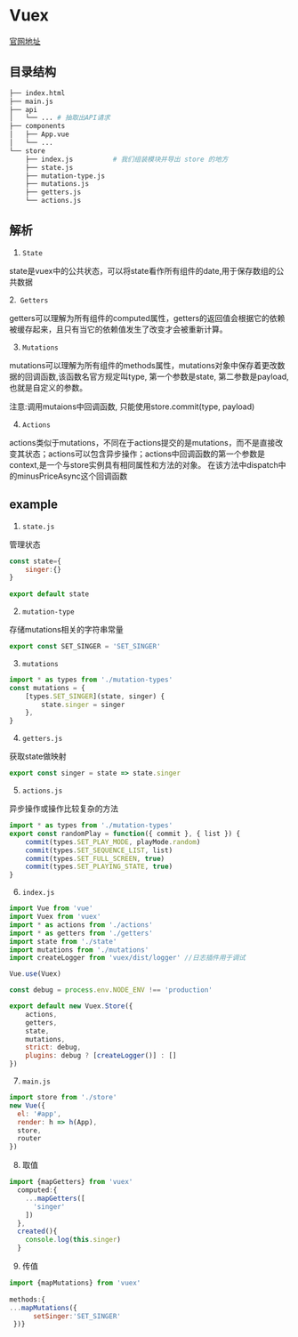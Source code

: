 # Vuex

[官网地址](https://vuex.vuejs.org/zh/)

## 目录结构
```sh
├── index.html
├── main.js
├── api
│   └── ... # 抽取出API请求
├── components
│   ├── App.vue
│   └── ...
└── store
    ├── index.js          # 我们组装模块并导出 store 的地方
    ├── state.js         
    ├── mutation-type.js        
    ├── mutations.js      
    ├── getters.js       
    └── actions.js  
```

## 解析
1. `State`

state是vuex中的公共状态，可以将state看作所有组件的date,用于保存数组的公共数据

2.` Getters`

getters可以理解为所有组件的computed属性，getters的返回值会根据它的依赖被缓存起来，且只有当它的依赖值发生了改变才会被重新计算。

3. `Mutations`

mutations可以理解为所有组件的methods属性，mutations对象中保存着更改数据的回调函数,该函数名官方规定叫type, 第一个参数是state, 第二参数是payload, 也就是自定义的参数。

注意:调用mutaions中回调函数, 只能使用store.commit(type, payload)

4. `Actions`

actions类似于mutations，不同在于actions提交的是mutations，而不是直接改变其状态；actions可以包含异步操作；actions中回调函数的第一个参数是context,是一个与store实例具有相同属性和方法的对象。
在该方法中dispatch中的minusPriceAsync这个回调函数

## example
1. `state.js`

管理状态
```js
const state={
    singer:{}
}
 
export default state
```

2. `mutation-type`

存储mutations相关的字符串常量
```js
export const SET_SINGER = 'SET_SINGER'
```
3. `mutations`


```js
import * as types from './mutation-types'
const mutations = {
    [types.SET_SINGER](state, singer) {
        state.singer = singer
    },
}    
```

4. `getters.js`

获取state做映射
```js
export const singer = state => state.singer
```
5. `actions.js`

异步操作或操作比较复杂的方法
```js
import * as types from './mutation-types'
export const randomPlay = function({ commit }, { list }) {
    commit(types.SET_PLAY_MODE, playMode.random)
    commit(types.SET_SEQUENCE_LIST, list)
    commit(types.SET_FULL_SCREEN, true)
    commit(types.SET_PLAYING_STATE, true)
}
```

6. `index.js`
```js
import Vue from 'vue'
import Vuex from 'vuex'
import * as actions from './actions'
import * as getters from './getters'
import state from './state'
import mutations from './mutations'
import createLogger from 'vuex/dist/logger' //日志插件用于调试

Vue.use(Vuex)

const debug = process.env.NODE_ENV !== 'production'

export default new Vuex.Store({
    actions,
    getters,
    state,
    mutations,
    strict: debug,
    plugins: debug ? [createLogger()] : []
})
```

7. `main.js`
```js
import store from './store'
new Vue({
  el: '#app',
  render: h => h(App),
  store,
  router
})
```

8. 取值
```js
import {mapGetters} from 'vuex'
  computed:{
    ...mapGetters([
      'singer'
    ])
  },
  created(){
    console.log(this.singer)
  }
```

9. 传值
```js
import {mapMutations} from 'vuex'
 
methods:{
...mapMutations({
      setSinger:'SET_SINGER'
 })}
```